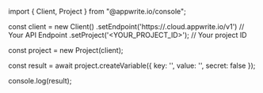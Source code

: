 import { Client, Project } from "@appwrite.io/console";

const client = new Client()
    .setEndpoint('https://<REGION>.cloud.appwrite.io/v1') // Your API Endpoint
    .setProject('<YOUR_PROJECT_ID>'); // Your project ID

const project = new Project(client);

const result = await project.createVariable({
    key: '<KEY>',
    value: '<VALUE>',
    secret: false
});

console.log(result);
